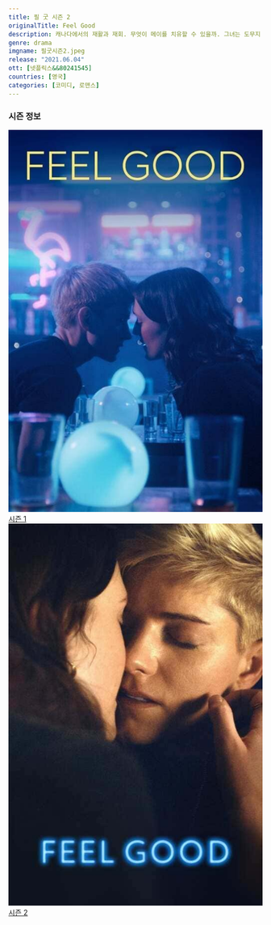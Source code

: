 ```yaml
---
title: 필 굿 시즌 2
originalTitle: Feel Good
description: 캐나다에서의 재활과 재회. 무엇이 메이를 치유할 수 있을까. 그녀는 도무지 알 수가 없다. 한편, 낙담한 조지는 새로운 일을 찾는다. 메이 없는 삶에서 마음을 쏟을 무언가가 필요해!
genre: drama
imgname: 필굿시즌2.jpeg
release: "2021.06.04"
ott: [넷플릭스&&80241545]
countries: [영국]
categories: [코미디, 로맨스]
---
```


### 시즌 정보

<div class="season-list">
<div class="item">
<a href="/drama/필굿시즌1" >
<img src="/poster/필굿시즌1.jpeg" alt="필굿시즌1 포스터 ">
시즌 1</a>
</div>

<div class="item">
<a href="/drama/필굿시즌2" >
<img src="/poster/필굿시즌2.jpeg" alt="필굿시즌2 포스터 ">
시즌 2</a>
</div>
</div>
